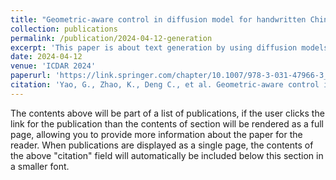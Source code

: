 ```yaml
---
title: "Geometric-aware control in diffusion model for handwritten Chinese font generation"
collection: publications
permalink: /publication/2024-04-12-generation
excerpt: 'This paper is about text generation by using diffusion models.'
date: 2024-04-12
venue: 'ICDAR 2024'
paperurl: 'https://link.springer.com/chapter/10.1007/978-3-031-47966-3_16'
citation: 'Yao, G., Zhao, K., Deng C., et al. Geometric-aware control in diffusion model for handwritten Chinese font generation. In International Conference on Document Analysis and Recognition, 2024.'
---
```


The contents above will be part of a list of publications, if the user clicks the link for the publication than the contents of section will be rendered as a full page, allowing you to provide more information about the paper for the reader. When publications are displayed as a single page, the contents of the above "citation" field will automatically be included below this section in a smaller font.
